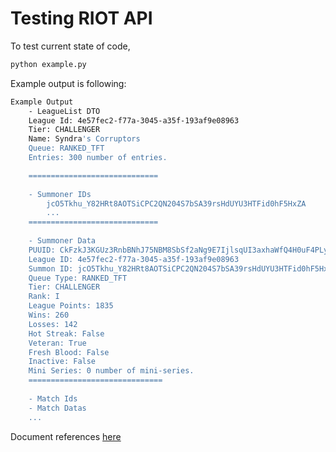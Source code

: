 # Testing RIOT API

To test current state of code,

```bash
python example.py
```

Example output is following:

```bash
Example Output
    - LeagueList DTO
    League Id: 4e57fec2-f77a-3045-a35f-193af9e08963
    Tier: CHALLENGER
    Name: Syndra's Corruptors
    Queue: RANKED_TFT
    Entries: 300 number of entries.

    =============================
    
    - Summoner IDs
        jcO5Tkhu_Y82HRt8AOTSiCPC2QN204S7bSA39rsHdUYU3HTFid0hF5HxZA
        ...
    =============================
    
    - Summoner Data
    PUUID: CkFzkJ3KGUz3RnbBNhJ75NBM8SbSf2aNg9E7IjlsqUI3axhaWfQ4H0uF4PLyKnG1PR3dFuHAtBBIYw
    League ID: 4e57fec2-f77a-3045-a35f-193af9e08963
    Summon ID: jcO5Tkhu_Y82HRt8AOTSiCPC2QN204S7bSA39rsHdUYU3HTFid0hF5HxZA
    Queue Type: RANKED_TFT
    Tier: CHALLENGER
    Rank: I
    League Points: 1835
    Wins: 260
    Losses: 142
    Hot Streak: False
    Veteran: True
    Fresh Blood: False
    Inactive: False
    Mini Series: 0 number of mini-series.
    ==============================
    
    - Match Ids
    - Match Datas
    ...
```



Document references [here](https://developer.riotgames.com/)